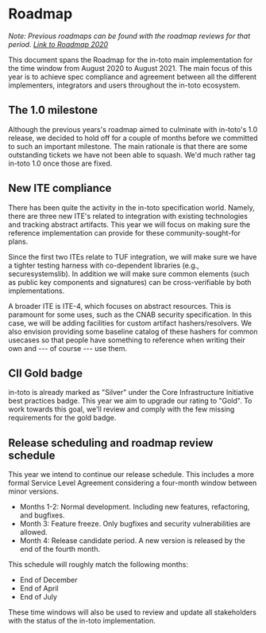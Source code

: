 Roadmap
=======

_Note: Previous roadmaps can be found with the roadmap reviews for that period.
[Link to Roadmap 2020](roadmap-reviews/2020/ROADMAP.md)_

This document spans the Roadmap for the in-toto main implementation for the
time window from August 2020 to August 2021. The main focus of this year is to
achieve spec compliance and agreement between all the different implementers,
integrators and users throughout the in-toto ecosystem. 

## The 1.0 milestone

Although the previous years's roadmap aimed to culminate with in-toto's 1.0
release, we decided to hold off for a couple of months before we committed to
such an important milestone. The main rationale is that there are some
outstanding tickets we have not been able to squash. We'd much rather tag
in-toto 1.0 once those are fixed.

## New ITE compliance

There has been quite the activity in the in-toto specification world. Namely,
there are three new ITE's related to integration with existing technologies and
tracking abstract artifacts. This year we will focus on making sure the
reference implementation can provide for these community-sought-for plans.

Since the first two ITEs relate to TUF integration, we will make sure we have a
tighter testing harness with co-dependent libraries (e.g., securesystemslib).
In addition we will make sure common elements (such as public key components
and signatures) can be cross-verifiable by both implementations.

A broader ITE is ITE-4, which focuses on abstract resources. This is paramount
for some uses, such as the CNAB security specification. In this case, we will
be adding facilities for custom artifact hashers/resolvers. We also envision
providing some baseline catalog of these hashers for common usecases so that
people have something to reference when writing their own and --- of course ---
use them.

## CII Gold badge

in-toto is already marked as "Silver" under the Core Infrastructure Initiative
best practices badge. This year we aim to upgrade our rating to "Gold". To work
towards this goal, we'll review and comply with the few missing requirements
for the gold badge.

## Release scheduling and roadmap review schedule

This year we intend to continue our release schedule. This includes a more
formal Service Level Agreement considering a four-month window between minor
versions.

- Months 1-2: Normal development. Including new features, refactoring, and bugfixes.
- Month 3: Feature freeze. Only bugfixes and security vulnerabilities are allowed.
- Month 4: Release candidate period. A new version is released by the end of
  the fourth month.

This schedule will roughly match the following months:

- End of December
- End of April
- End of July

These time windows will also be used to review and update all stakeholders with
the status of the in-toto implementation.
